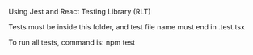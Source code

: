 Using Jest and React Testing Library (RLT)

Tests must be inside this folder, and test file name must end in .test.tsx

To run all tests, command is: npm test

